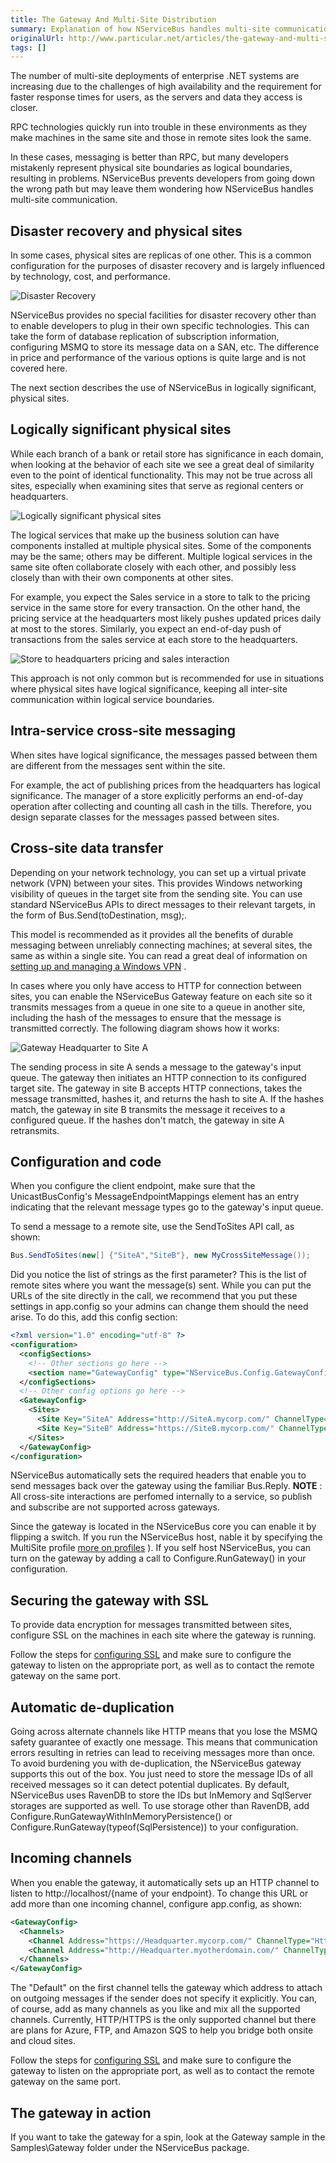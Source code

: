 ```yaml
---
title: The Gateway And Multi-Site Distribution
summary: Explanation of how NServiceBus handles multi-site communication.
originalUrl: http://www.particular.net/articles/the-gateway-and-multi-site-distribution
tags: []
---
```


The number of multi-site deployments of enterprise .NET systems are increasing due to the challenges of high availability and the requirement for faster response times for users, as the servers and data they access is closer. 

RPC technologies quickly run into trouble in these environments as they make machines in the same site and those in remote sites look the same.

In these cases, messaging is better than RPC, but many developers mistakenly represent physical site boundaries as logical boundaries, resulting in problems. NServiceBus prevents developers from going down the wrong path but may leave them wondering how NServiceBus handles multi-site communication.

Disaster recovery and physical sites
------------------------------------

In some cases, physical sites are replicas of one other. This is a common configuration for the purposes of disaster recovery and is largely influenced by technology, cost, and performance.

![Disaster Recovery](disaster_recovery.png) 

NServiceBus provides no special facilities for disaster recovery other than to enable developers to plug in their own specific technologies. This can take the form of database replication of subscription information, configuring MSMQ to store its message data on a SAN, etc. The difference in price and performance of the various options is quite large and is not covered here.

The next section describes the use of NServiceBus in logically significant, physical sites.

Logically significant physical sites
------------------------------------

While each branch of a bank or retail store has significance in each domain, when looking at the behavior of each site we see a great deal of similarity even to the point of identical functionality. This may not be true across all sites, especially when examining sites that serve as regional centers or headquarters.

![Logically significant physical sites](distributed_sites.png)

The logical services that make up the business solution can have components installed at multiple physical sites. Some of the components may be the same; others may be different. Multiple logical services in the same site often collaborate closely with each other, and possibly less closely than with their own components at other sites.

For example, you expect the Sales service in a store to talk to the pricing service in the same store for every transaction. On the other hand, the pricing service at the headquarters most likely pushes updated prices daily at most to the stores. Similarly, you expect an end-of-day push of transactions from the sales service at each store to the headquarters.

![Store to headquarters pricing and sales interaction](store_to_headquarters_pricing_and_sales.png)

This approach is not only common but is recommended for use in situations where physical sites have logical significance, keeping all inter-site communication within logical service boundaries.

Intra-service cross-site messaging
----------------------------------

When sites have logical significance, the messages passed between them are different from the messages sent within the site.

For example, the act of publishing prices from the headquarters has logical significance. The manager of a store explicitly performs an end-of-day operation after collecting and counting all cash in the tills. Therefore, you design separate classes for the messages passed between sites.

Cross-site data transfer
------------------------

Depending on your network technology, you can set up a virtual private network (VPN) between your sites. This provides Windows networking visibility of queues in the target site from the sending site. You can use standard NServiceBus APIs to direct messages to their relevant targets, in the form of Bus.Send(toDestination, msg);.

This model is recommended as it provides all the benefits of durable messaging between unreliably connecting machines; at several sites, the same as within a single site. You can read a great deal of information on [setting up and managing a Windows VPN](http://technet.microsoft.com/en-us/network/bb545442.aspx) .

In cases where you only have access to HTTP for connection between sites, you can enable the NServiceBus Gateway feature on each site so it transmits messages from a queue in one site to a queue in another site, including the hash of the messages to ensure that the message is transmitted correctly. The following diagram shows how it works:

![Gateway Headquarter to Site A](GatewayHeadquarterToSiteA.png)

The sending process in site A sends a message to the gateway's input queue. The gateway then initiates an HTTP connection to its configured target site. The gateway in site B accepts HTTP connections, takes the message transmitted, hashes it, and returns the hash to site A. If the hashes match, the gateway in site B transmits the message it receives to a configured queue. If the hashes don't match, the gateway in site A retransmits.

Configuration and code
----------------------

When you configure the client endpoint, make sure that the UnicastBusConfig's MessageEndpointMappings element has an entry indicating that the relevant message types go to the gateway's input queue.

To send a message to a remote site, use the SendToSites API call, as shown:


```C#
Bus.SendToSites(new[] {"SiteA","SiteB"}, new MyCrossSiteMessage());
```

 Did you notice the list of strings as the first parameter? This is the list of remote sites where you want the message(s) sent. While you can put the URLs of the site directly in the call, we recommend that you put these settings in app.config so your admins can change them should the need arise. To do this, add this config section:


```XML
<?xml version="1.0" encoding="utf-8" ?>
<configuration>
  <configSections>
    <!-- Other sections go here -->
    <section name="GatewayConfig" type="NServiceBus.Config.GatewayConfig, NServiceBus.Core" />
  </configSections>
  <!-- Other config options go here -->
  <GatewayConfig>
    <Sites>
      <Site Key="SiteA" Address="http://SiteA.mycorp.com/" ChannelType="Http"/>
      <Site Key="SiteB" Address="https://SiteB.mycorp.com/" ChannelType="Http"/>
    </Sites>
  </GatewayConfig>
</configuration>
```

 NServiceBus automatically sets the required headers that enable you to send messages back over the gateway using the familiar Bus.Reply.
**NOTE** : All cross-site interactions are perfomed internally to a service, so publish and subscribe are not supported across gateways.

Since the gateway is located in the NServiceBus core you can enable it by flipping a switch. If you run the NServiceBus host, nable it by specifying the MultiSite profile [more on profiles](more-on-profiles.md) ). If you self host NServiceBus, you can turn on the gateway by adding a call to Configure.RunGateway() in your configuration.

Securing the gateway with SSL
-----------------------------

To provide data encryption for messages transmitted between sites, configure SSL on the machines in each site where the gateway is running.

Follow the steps for [configuring SSL](http://msdn.microsoft.com/en-us/library/ms733768.aspx) and make sure to configure the gateway to listen on the appropriate port, as well as to contact the remote gateway on the same port.

Automatic de-duplication
------------------------

Going across alternate channels like HTTP means that you lose the MSMQ safety guarantee of exactly one message. This means that communication errors resulting in retries can lead to receiving messages more than once. To avoid burdening you with de-duplication, the NServiceBus gateway supports this out of the box. You just need to store the message IDs of all received messages so it can detect potential duplicates. By default, NServiceBus uses RavenDB to store the IDs but InMemory and SqlServer storages are supported as well. To use storage other than RavenDB, add Configure.RunGatewayWithInMemoryPersistence() or Configure.RunGateway(typeof(SqlPersistence)) to your configuration.

Incoming channels
-----------------

When you enable the gateway, it automatically sets up an HTTP channel to listen to http://localhost/{name of your endpoint}. To change this URL or add more than one incoming channel, configure app.config, as shown:


```XML
<GatewayConfig>
  <Channels>
    <Channel Address="https://Headquarter.mycorp.com/" ChannelType="Http" Default="true"/>
    <Channel Address="http://Headquarter.myotherdomain.com/" ChannelType="Http"/>
  </Channels>
</GatewayConfig>
```

 The "Default" on the first channel tells the gateway which address to attach on outgoing messages if the sender does not specify it explicitly. You can, of course, add as many channels as you like and mix all the supported channels. Currently, HTTP/HTTPS is the only supported channel but there are plans for Azure, FTP, and Amazon SQS to help you bridge both onsite and cloud sites.

Follow the steps for [configuring SSL](http://msdn.microsoft.com/en-us/library/ms733768.aspx) and make sure to configure the gateway to listen on the appropriate port, as well as to contact the remote gateway on the same port.

The gateway in action
---------------------

If you want to take the gateway for a spin, look at the Gateway sample in the Samples\\Gateway folder under the NServiceBus package.

